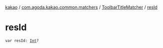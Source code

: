 [kakao](../../index.md) / [com.agoda.kakao.common.matchers](../index.md) / [ToolbarTitleMatcher](index.md) / [resId](./res-id.md)

# resId

`var resId: `[`Int`](https://kotlinlang.org/api/latest/jvm/stdlib/kotlin/-int/index.html)`?`